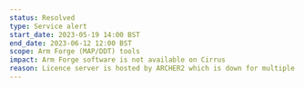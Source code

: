 ```yaml
---
status: Resolved
type: Service alert
start_date: 2023-05-19 14:00 BST
end_date: 2023-06-12 12:00 BST
scope: Arm Forge (MAP/DDT) tools
impact: Arm Forge software is not available on Cirrus 
reason: Licence server is hosted by ARCHER2 which is down for multiple weeks for upgrade
---
```

